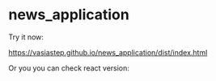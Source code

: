 # news_application

Try it now: 

https://vasiastep.github.io/news_application/dist/index.html

Or you you can check react version:




